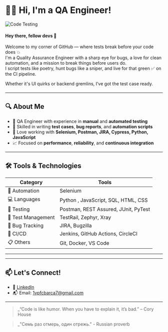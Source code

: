 # 👩‍💻 Hi, I'm a QA Engineer!

![Code Testing](https://media.giphy.com/media/qgQUggAC3Pfv687qPC/giphy.gif)

#### Hey there, fellow devs 👾 <br>
Welcome to my corner of GitHub — where tests break before your code does 💥<br>
I'm a Quality Assurance Engineer with a sharp eye for bugs, a love for clean automation, and a mission to break things before users do.<br>
I script tests like poetry, hunt bugs like a sniper, and live for that green ✅ on the CI pipeline. <br>

Whether it's UI quirks or backend gremlins, I’ve got the test case ready.
####
---

## 🔍 About Me

- 💼 QA Engineer with experience in **manual** and **automated testing**
- 🧪 Skilled in writing **test cases**, **bug reports**, and **automation scripts**
- 🔧 Love working with **Selenium, Postman, JIRA, Cypress, Python, JavaScript**
- 📈 Focused on **performance**, **reliability**, and **continuous integration**

---

## 🛠️ Tools & Technologies

| Category | Tools |
|---------|-------|
| 🧰 Automation | Selenium |
| 💻 Languages | Python , JavaScript, SQL, HTML, CSS |
| 🧪 Testing | Postman, REST Assured, JUnit, PyTest |
| 🧠 Test Management | TestRail, Zephyr, Xray |
| 🐞 Bug Tracking | JIRA, Bugzilla |
| 🚀 CI/CD | Jenkins, GitHub Actions, CircleCI |
| 📋 Others | Git, Docker, VS Code |

---



---

## 📫 Let's Connect!

- 💼 [LinkedIn](https://www.linkedin.com/in/viktp/)
- 📬 Email: 1vpfcbarca7@gmail.com

---

>_“Code is like humor. When you have to explain it, it’s bad.” – Cory House

>_"Семь раз отмерь, один отрежь." - Russian proverb
